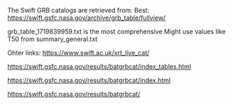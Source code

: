 The Swift GRB catalogs are retrieved from: 
Best: https://swift.gsfc.nasa.gov/archive/grb_table/fullview/

grb_table_1719839959.txt is the most comprehensive
Might use values like T50 from summary_general.txt



Ohter links: 
https://www.swift.ac.uk/xrt_live_cat/

https://swift.gsfc.nasa.gov/results/batgrbcat/index_tables.html

https://swift.gsfc.nasa.gov/results/batgrbcat/index.html

https://swift.gsfc.nasa.gov/results/batgrbcat/
